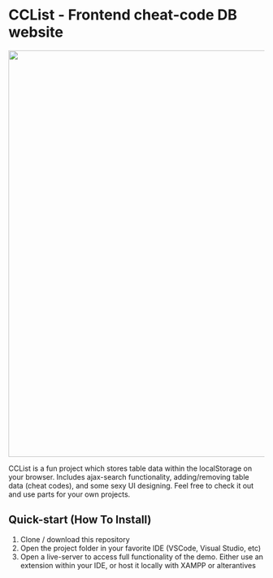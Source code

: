 <h1>CCList - Frontend cheat-code DB website</h1>
<p>
<img src="https://i.ibb.co/XC9K7FR/3873bc03b06b434f208eddd6c3d6a77a-removebg-preview.png" width="800px" height="auto">
</p>
<p>
CCList is a fun project which stores table data within the localStorage on your browser.
Includes ajax-search functionality, adding/removing table data (cheat codes), and some sexy UI designing. Feel free to check it out and use parts for your own projects.
</p>
<h2>Quick-start (How To Install)</h2>
<ol>
<li>Clone / download this repository</li>
<li>Open the project folder in your favorite IDE (VSCode, Visual Studio, etc)</li>
<li>Open a live-server to access full functionality of the demo. Either use an extension within your IDE, or host it locally with XAMPP or alterantives</li>
</ol>
